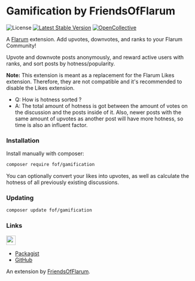 # Gamification by FriendsOfFlarum

![License](https://img.shields.io/badge/license-MIT-blue.svg) [![Latest Stable Version](https://img.shields.io/packagist/v/fof/gamification.svg)](https://packagist.org/packages/fof/gamification) [![OpenCollective](https://img.shields.io/badge/opencollective-fof-blue.svg)](https://opencollective.com/fof/donate)  

A [Flarum](http://flarum.org) extension. Add upvotes, downvotes, and ranks to your Flarum Community!

Upvote and downvote posts anonymously, and reward active users with ranks, and sort posts by hotness/popularity.

**Note:** This extension is meant as a replacement for the Flarum Likes extension. Therefore, they are not compatible and it's recommended to disable the Likes extension.

- Q: How is hotness sorted ? 
- A: The total amount of hotness is got between the amount of votes on the discussion and the posts inside of it. Also, newer posts with the same amount of upvotes as another post will have more hotness, so time is also an influent factor.

### Installation

Install manually with composer:

```sh
composer require fof/gamification
```

You can optionally convert your likes into upvotes, as well as calculate the hotness of all previously existing discussions.

### Updating

```sh
composer update fof/gamification
```

### Links

[<img src="https://opencollective.com/fof/donate/button@2x.png?color=blue" height="25" />](https://opencollective.com/fof/donate)

- [Packagist](https://packagist.org/packages/fof/gamification)
- [GitHub](https://github.com/FriendsOfFlarum/gamification)

An extension by [FriendsOfFlarum](https://github.com/FriendsOfFlarum).
